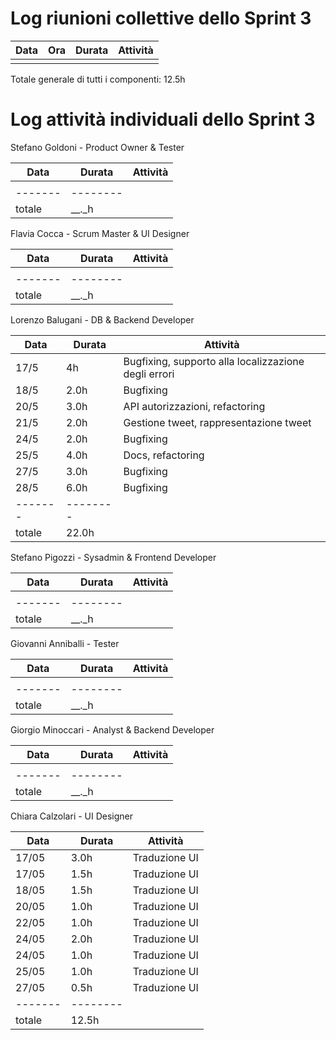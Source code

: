 # Log riunioni collettive dello Sprint 3

| Data | Ora | Durata | Attività |
|------|-----|--------|----------|
|      |     |        |          |

Totale generale di tutti i componenti: 12.5h


# Log attività individuali dello Sprint 3



Stefano Goldoni - Product Owner & Tester

| Data  | Durata | Attività |
|-------|--------|----------|
|     |    |        |
|-------|--------|
|totale| __._h |


Flavia Cocca - Scrum Master & UI Designer

| Data  | Durata | Attività |
|-------|--------|----------|
|     |    |        |
|-------|--------|
|totale| __._h |


Lorenzo Balugani - DB & Backend Developer

| Data  | Durata | Attività |
|-------|--------|----------|
|17/5     |4h    |Bugfixing, supporto alla localizzazione degli errori        |
|18/5|2.0h|Bugfixing|
|20/5|3.0h|API autorizzazioni, refactoring|
|21/5|2.0h|Gestione tweet, rappresentazione tweet|
|24/5|2.0h|Bugfixing|
|25/5|4.0h|Docs, refactoring|
|27/5|3.0h|Bugfixing|
|28/5|6.0h|Bugfixing
|-------|--------|
|totale| 22.0h |


Stefano Pigozzi - Sysadmin & Frontend Developer

| Data  | Durata | Attività |
|-------|--------|----------|
|     |    |        |
|-------|--------|
|totale| __._h |

Giovanni Anniballi - Tester

| Data  | Durata | Attività |
|-------|--------|----------|
|     |    |        |
|-------|--------|
|totale| __._h |

Giorgio Minoccari - Analyst & Backend Developer

| Data  | Durata | Attività |
|-------|--------|----------|
|     |    |        |
|-------|--------|
|totale| __._h |


Chiara Calzolari - UI Designer

| Data  | Durata | Attività |
|-------|--------|----------|
| 17/05 | 3.0h | Traduzione UI
| 17/05 | 1.5h | Traduzione UI
| 18/05 | 1.5h | Traduzione UI
| 20/05 | 1.0h | Traduzione UI
| 22/05 | 1.0h | Traduzione UI
| 24/05 | 2.0h | Traduzione UI
| 24/05 | 1.0h | Traduzione UI
| 25/05 | 1.0h | Traduzione UI
| 27/05 | 0.5h | Traduzione UI
|-------|--------|
|totale| 12.5h |



